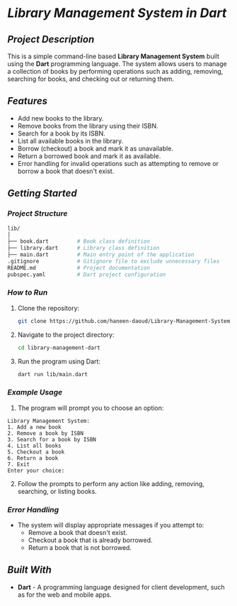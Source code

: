 

# ***Library Management System in Dart***

## ***Project Description***

This is a simple command-line based **Library Management System** built using the **Dart** programming language. The system allows users to manage a collection of books by performing operations such as adding, removing, searching for books, and checking out or returning them.

## ***Features***

- Add new books to the library.
- Remove books from the library using their ISBN.
- Search for a book by its ISBN.
- List all available books in the library.
- Borrow (checkout) a book and mark it as unavailable.
- Return a borrowed book and mark it as available.
- Error handling for invalid operations such as attempting to remove or borrow a book that doesn't exist.

## ***Getting Started***


### ***Project Structure***

```bash
lib/
│
├── book.dart         # Book class definition
├── library.dart      # Library class definition
├── main.dart         # Main entry point of the application
.gitignore            # Gitignore file to exclude unnecessary files
README.md             # Project documentation
pubspec.yaml          # Dart project configuration
```

### ***How to Run***

1. Clone the repository:

   ```bash
   git clone https://github.com/haneen-daoud/Library-Management-System.git
   ```

2. Navigate to the project directory:

   ```bash
   cd library-management-dart
   ```

3. Run the program using Dart:

   ```bash
   dart run lib/main.dart
   ```

### ***Example Usage***

1. The program will prompt you to choose an option:

```
Library Management System:
1. Add a new book
2. Remove a book by ISBN
3. Search for a book by ISBN
4. List all books
5. Checkout a book
6. Return a book
7. Exit
Enter your choice:
```

2. Follow the prompts to perform any action like adding, removing, searching, or listing books.

### ***Error Handling***

- The system will display appropriate messages if you attempt to:
  - Remove a book that doesn't exist.
  - Checkout a book that is already borrowed.
  - Return a book that is not borrowed.

## ***Built With***

- **Dart** - A programming language designed for client development, such as for the web and mobile apps.
